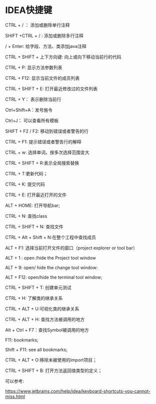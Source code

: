 # IDEA快捷键

CTRL + / ： 添加或删除单行注释

SHIFT +CTRL + / : 添加或删除多行注释

/ + Enter: 给字段、方法、类添加java注释

CTRL + SHIFT + 上下方向键: 向上或向下移动当前行的代码

CTRL + P: 显示方法参数列表

CTRL + F12: 显示当前文件的成员列表

CTRL + SHIFT + E: 打开最近修改过的文件列表

CTRL + Y： 表示删除当前行

Ctrl+Shift+A：发号施令

Ctrl+J： 可以查看所有模板

SHIFT + F2 / F2: 移动到错误或者警告的行

CTRL + F1: 提示错误或者警告行的解释

CTRL + w: 选择单词，按多次选择范围变大

CTRL + SHIFT + R:表示全局搜索替换

CTRL + T:更新代码；

CTRL + K: 提交代码

CTRL + E: 打开最近打开的文件

ALT + HOME: 打开导航bar;

CTRL + N: 查找class

CTRL + SHIFT + N: 查找文件

CTRL + Alt + Shift + N:在整个工程中查找成员

ALT + F1: 选择当前打开文件的窗口（project explorer or tool bar）

ALT + 1 : open /hide the Project tool window

ALT + 9: open/ hide the change tool window:

ALT + F12: open/hide the terminal tool window;

CTRL + SHIFT + T: 创建单元测试

CTRL + H: 了解类的继承关系

CTRL + ALT + U:可视化类的继承关系

CTRL + ALT + H: 查找方法被调用的地方

 Alt + Ctrl + F7：查找Symbol被调用的地方

F11: bookmarks;

Shift + F11: see all bookmarks;

CTRL + ALT + O:移除未被使用的import项目；

CTRL + SHIFT + B: 打开方法返回值类型的定义；

可以参考:

<https://www.jetbrains.com/help/idea/keyboard-shortcuts-you-cannot-miss.html>
